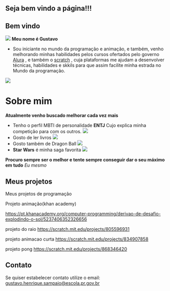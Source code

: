 
## Seja bem vindo a página!!!
## Bem vindo 
![ ](https://media.tenor.com/0dPlH3Dp71QAAAAd/dbz-dragon-ball-z.gif)
**Meu nome é Gustavo**
- Sou iniciante no mundo da programação e animação, e também, venho melhorando minhas habilidades pelos cursos ofertados pelo governo [Alura](https://www.alura.com.br/?utm_term=alura&utm_campaign=%5BSearch%5D+%5BPerformance%5D+Institucional+-+Paran%C3%A1&utm_source=adwords&utm_medium=ppc&hsa_acc=7964138385&hsa_cam=20234124477&hsa_grp=150249101655&hsa_ad=660813755680&hsa_src=g&hsa_tgt=kwd-300088401&hsa_kw=alura&hsa_mt=e&hsa_net=adwords&hsa_ver=3&gclid=Cj0KCQjw_5unBhCMARIsACZyzS2KIYyy7SVSLCIrOXeRQRqpkgSAJjACJ5TLZXM-zvBUGY-d--YbvXoaAi17EALw_wcB) , e também o [scratch]( https://scratch.mit.edu/) , cuja plataformas me ajudam a desenvolver técnicas, habilidades e skkils para que assim facilite minha estrada no Mundo da programação.

![ ](https://media.tenor.com/2nKSTDDekOgAAAAC/coding-kira.gif)

# Sobre mim
**Atualmente venho buscado melhorar cada vez mais**
- Tenho o perfil MBTI de personalidade **ENTJ**
Cujo explica minha competição para com os outros.
![ ](https://media.tenor.com/b0f9dZDoCa4AAAAC/mbti-entj.gif)
- Gosto de ler livros
![ ](https://media.tenor.com/Lj5SFh_tVzkAAAAC/books-read.gif)
- Gosto também de Dragon Ball
![ ](https://media.tenor.com/JcuSfsgy_IoAAAAC/goku-dragon-ball.gif)
- **Star Wars** é minha saga favorita
![ ](https://media.tenor.com/xMlPK65lad4AAAAd/r2d2-star-wars.gif)

**Procuro sempre ser o melhor e tente sempre conseguir dar o seu máximo em tudo**
_Eu mesmo_

## Meus projetos

Meus projetos de programação 

Projeto animação(khan academy)

https://pt.khanacademy.org/computer-programming/derivao-de-desafio-explodindo-o-sol/5237406352326656


projeto do raio
https://scratch.mit.edu/projects/805596931


projeto animacao curta
https://scratch.mit.edu/projects/834907858


projeto pong
https://scratch.mit.edu/projects/868346420

## Contato
Se quiser estabelecer contato utilize o email:
gustavo.henrique.sampaio@escola.pr.gov.br
